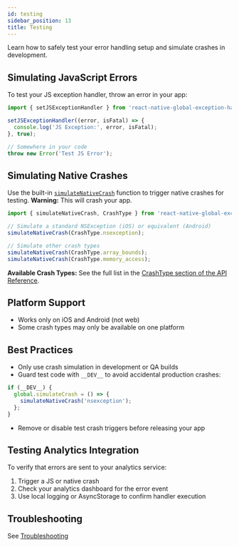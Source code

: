 ```yaml
---
id: testing
sidebar_position: 13
title: Testing
---
```


Learn how to safely test your error handling setup and simulate crashes in development.

## Simulating JavaScript Errors

To test your JS exception handler, throw an error in your app:

```js
import { setJSExceptionHandler } from 'react-native-global-exception-handler';

setJSExceptionHandler((error, isFatal) => {
  console.log('JS Exception:', error, isFatal);
}, true);

// Somewhere in your code
throw new Error('Test JS Error');
```

## Simulating Native Crashes

Use the built-in [`simulateNativeCrash`](./api#simulatenativecrashcrashtype) function to trigger native crashes for testing. **Warning:** This will crash your app.

```js
import { simulateNativeCrash, CrashType } from 'react-native-global-exception-handler';

// Simulate a standard NSException (iOS) or equivalent (Android)
simulateNativeCrash(CrashType.nsexception);

// Simulate other crash types
simulateNativeCrash(CrashType.array_bounds);
simulateNativeCrash(CrashType.memory_access);
```

**Available Crash Types:** See the full list in the [CrashType section of the API Reference](./api#crashtype).

## Platform Support

- Works only on iOS and Android (not web)
- Some crash types may only be available on one platform

## Best Practices

- Only use crash simulation in development or QA builds
- Guard test code with `__DEV__` to avoid accidental production crashes:

```js
if (__DEV__) {
  global.simulateCrash = () => {
    simulateNativeCrash('nsexception');
  };
}
```

- Remove or disable test crash triggers before releasing your app

## Testing Analytics Integration

To verify that errors are sent to your analytics service:

1. Trigger a JS or native crash
2. Check your analytics dashboard for the error event
3. Use local logging or AsyncStorage to confirm handler execution

## Troubleshooting

See [Troubleshooting](./troubleshooting)
